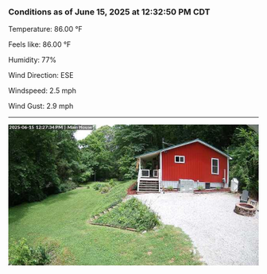 ### Conditions as of June 15, 2025 at 12:32:50 PM CDT 

Temperature: 86.00 &deg;F

Feels like: 86.00 &deg;F

Humidity: 77%

Wind Direction: ESE

Windspeed: 2.5 mph

Wind Gust: 2.9 mph

---

<img src="./images/latest.jpeg"/>

